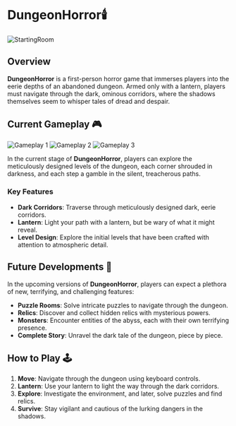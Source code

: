 # DungeonHorror🕯️

![StartingRoom](https://github.com/SanderFossedal/DungeonHorror/assets/126075350/4e57f034-24b2-454e-9104-eab9ffbb0eab)

## Overview

**DungeonHorror** is a first-person horror game that immerses players into the eerie depths of an abandoned dungeon. Armed only with a lantern, players must navigate through the dark, ominous corridors, where the shadows themselves seem to whisper tales of dread and despair.

## Current Gameplay 🎮

![Gameplay 1](https://github.com/SanderFossedal/DungeonHorror/assets/126075350/9cdb564f-dfc5-45c1-9e00-a2c605dca3a9)
![Gameplay 2](https://github.com/SanderFossedal/DungeonHorror/assets/126075350/04e9f2a8-a3ca-446e-b3d9-8864381ace1a)
![Gameplay 3](https://github.com/SanderFossedal/DungeonHorror/assets/126075350/a8c1b7a2-afcb-4c76-b0c2-81cbe47dbbc0)

In the current stage of **DungeonHorror**, players can explore the meticulously designed levels of the dungeon, each corner shrouded in darkness, and each step a gamble in the silent, treacherous paths.

### Key Features

- **Dark Corridors**: Traverse through meticulously designed dark, eerie corridors.
- **Lantern**: Light your path with a lantern, but be wary of what it might reveal.
- **Level Design**: Explore the initial levels that have been crafted with attention to atmospheric detail.

## Future Developments 🚧

In the upcoming versions of **DungeonHorror**, players can expect a plethora of new, terrifying, and challenging features:

- **Puzzle Rooms**: Solve intricate puzzles to navigate through the dungeon.
- **Relics**: Discover and collect hidden relics with mysterious powers.
- **Monsters**: Encounter entities of the abyss, each with their own terrifying presence.
- **Complete Story**: Unravel the dark tale of the dungeon, piece by piece.

## How to Play 🕹️

1. **Move**: Navigate through the dungeon using keyboard controls.
2. **Lantern**: Use your lantern to light the way through the dark corridors.
3. **Explore**: Investigate the environment, and later, solve puzzles and find relics.
4. **Survive**: Stay vigilant and cautious of the lurking dangers in the shadows.
